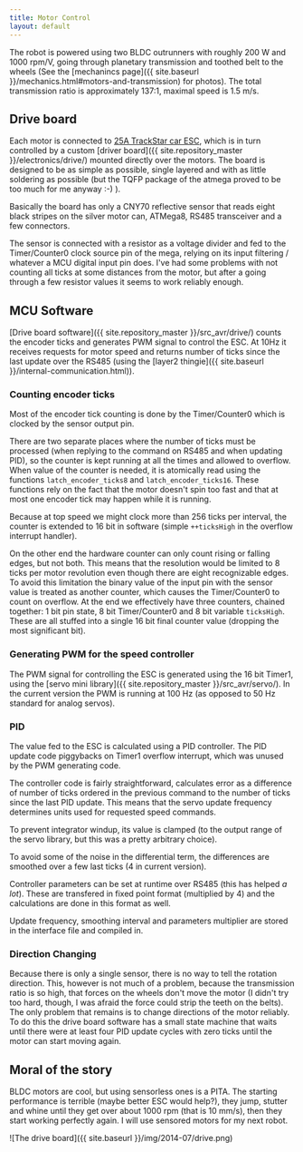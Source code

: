 ```yaml
---
title: Motor Control
layout: default
---
```


The robot is powered using two BLDC outrunners with roughly 200 W and 1000 rpm/V,
going through planetary transmission and toothed belt to the wheels (See the
[mechanincs page]({{ site.baseurl }}/mechanics.html#motors-and-transmission) for photos).
The total transmission ratio is approximately 137:1, maximal speed is 1.5 m/s.

## Drive board
Each motor is connected to
[25A TrackStar car ESC](https://hobbyking.com/hobbyking/store/__14630__Turnigy_TrackStar_25A_1_18th_Scale_Brushless_Car_ESC.html),
which is in turn controlled by a custom [driver board]({{ site.repository_master }}/electronics/drive/)
mounted directly over the motors.
The board is designed to be as simple as possible, single layered and with as little
soldering as possible (but the TQFP package of the atmega proved to be too much for me anyway :-) ).

Basically the board has only a CNY70 reflective sensor that reads eight black stripes on the silver
motor can, ATMega8, RS485 transceiver and a few connectors.

The sensor is connected with a resistor as a voltage divider and fed to the
Timer/Counter0 clock source pin of the mega, relying on its input filtering / whatever
a MCU digital input pin does.
I've had some problems with not counting all ticks at some distances from the motor,
but after a going through a few resistor values it seems to work reliably enough.

## MCU Software
[Drive board software]({{ site.repository_master }}/src_avr/drive/) counts the encoder ticks
and generates PWM signal to control the ESC.
At 10Hz it receives requests for motor speed and returns number of ticks
since the last update over the RS485 (using the
[layer2 thingie]({{ site.baseurl }}/internal-communication.html)).

### Counting encoder ticks
Most of the encoder tick counting is done by the Timer/Counter0 which is clocked
by the sensor output pin.

There are two separate places where the number of ticks must be processed
(when replying to the command on RS485 and when updating PID), so the counter is kept
running at all the times and allowed to overflow.
When value of the counter is needed, it is atomically read using the functions
`latch_encoder_ticks8` and `latch_encoder_ticks16`.
These functions rely on the fact that the motor doesn't spin too fast and that
at most one encoder tick may happen while it is running.

Because at top speed we might clock more than 256 ticks per interval, the counter
is extended to 16 bit in software (simple `++ticksHigh` in the overflow interrupt handler).

On the other end the hardware counter can only count rising or falling edges, but not both.
This means that the resolution would be limited to 8 ticks per motor revolution
even though there are eight recognizable edges.
To avoid this limitation the binary value of the input pin with the sensor value
is treated as another counter, which causes the Timer/Counter0 to count on overflow.
At the end we effectively have three counters, chained together: 1 bit pin state,
8 bit Timer/Counter0 and 8 bit variable `ticksHigh`.
These are all stuffed into a single 16 bit final counter value (dropping the most significant
bit).

### Generating PWM for the speed controller
The PWM signal for controlling the ESC is generated using the 16 bit Timer1, using the
[servo mini library]({{ site.repository_master }}/src_avr/servo/).
In the current version the PWM is running at 100 Hz (as opposed to 50 Hz standard
for analog servos).

### PID
The value fed to the ESC is calculated using a PID controller.
The PID update code piggybacks on Timer1 overflow interrupt, which was unused by
the PWM generating code.

The controller code is fairly straightforward, calculates error as a difference
of number of ticks ordered in the previous command to the number of ticks since
the last PID update.
This means that the servo update frequency determines units used for requested speed
commands.

To prevent integrator windup, its value is clamped (to the output range of the
servo library, but this was a pretty arbitrary choice).

To avoid some of the noise in the differential term, the differences are smoothed
over a few last ticks (4 in current version).

Controller parameters can be set at runtime over RS485 (this has helped *a lot*).
These are transfered in fixed point format (multiplied by 4) and the calculations
are done in this format as well.

Update frequency, smoothing interval and parameters multiplier are stored in the
interface file and compiled in.

### Direction Changing
Because there is only a single sensor, there is no way to tell the rotation direction.
This, however is not much of a problem, because the transmission ratio is so high,
that forces on the wheels don't move the motor (I didn't try too hard, though,
I was afraid the force could strip the teeth on the belts).
The only problem that remains is to change directions of the motor reliably.
To do this the drive board software has a small state machine that waits
until there were at least four PID update cycles with zero ticks until the motor
can start moving again.

## Moral of the story
BLDC motors are cool, but using sensorless ones is a PITA.
The starting performance is terrible (maybe better ESC would help?),
they jump, stutter and whine until they get over about 1000 rpm (that is 10 mm/s),
then they start working perfectly again.
I will use sensored motors for my next robot.

![The drive board]({{ site.baseurl }}/img/2014-07/drive.png)
